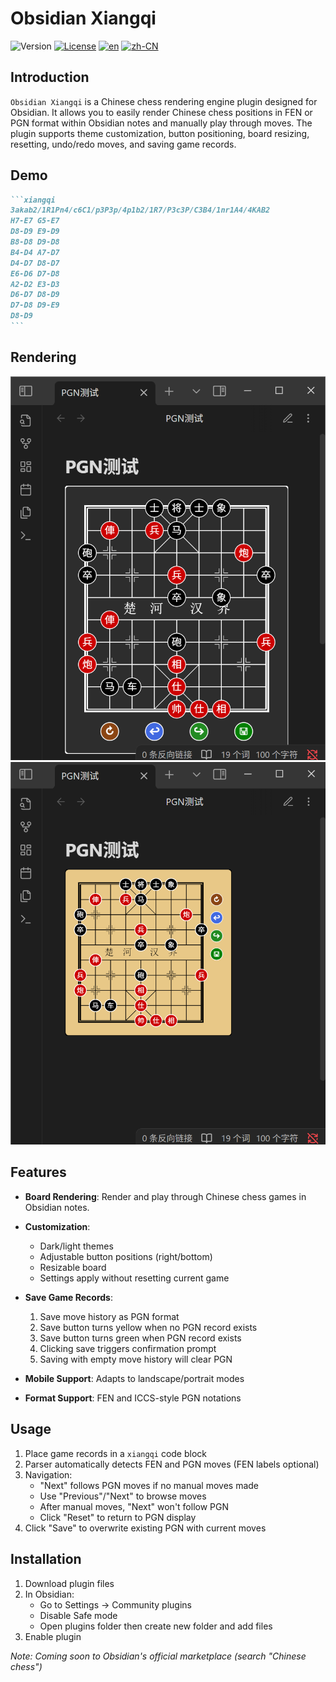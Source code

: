 # Obsidian Xiangqi

![Version](https://img.shields.io/badge/version-1.0.0-blue.svg)
[![License](https://img.shields.io/badge/license-MIT-green.svg)](./LICENSE)
[![en](https://img.shields.io/badge/lang-English-blue)](./README.md)
[![zh-CN](https://img.shields.io/badge/lang-简体中文-green)](./README.zh-CN.md)

## Introduction

`Obsidian Xiangqi` is a Chinese chess rendering engine plugin designed for Obsidian. It allows you to easily render Chinese chess positions in FEN or PGN format within Obsidian notes and manually play through moves. The plugin supports theme customization, button positioning, board resizing, resetting, undo/redo moves, and saving game records.

## Demo

````markdown
```xiangqi
3akab2/1R1Pn4/c6C1/p3P3p/4p1b2/1R7/P3c3P/C3B4/1nr1A4/4KAB2
H7-E7 G5-E7
D8-D9 E9-D9
B8-D8 D9-D8
B4-D4 A7-D7
D4-D7 D8-D7
E6-D6 D7-D8
A2-D2 E3-D3
D6-D7 D8-D9
D7-D8 D9-E9
D8-D9
```
````

## Rendering

![pgnShow](./IMAGE/pgnShow.png)  
![Show](./IMAGE/Show.png)

## Features

- **Board Rendering**: Render and play through Chinese chess games in Obsidian notes.
- **Customization**:

    - Dark/light themes
    - Adjustable button positions (right/bottom)
    - Resizable board
    - Settings apply without resetting current game

- **Save Game Records**:

    1. Save move history as PGN format
    2. Save button turns yellow when no PGN record exists
    3. Save button turns green when PGN record exists
    4. Clicking save triggers confirmation prompt
    5. Saving with empty move history will clear PGN

- **Mobile Support**: Adapts to landscape/portrait modes
- **Format Support**: FEN and ICCS-style PGN notations

## Usage

1. Place game records in a `xiangqi` code block
2. Parser automatically detects FEN and PGN moves (FEN labels optional)
3. Navigation:
    - "Next" follows PGN moves if no manual moves made
    - Use "Previous"/"Next" to browse moves
    - After manual moves, "Next" won't follow PGN
    - Click "Reset" to return to PGN display
4. Click "Save" to overwrite existing PGN with current moves

## Installation

1. Download plugin files
2. In Obsidian:
    - Go to Settings → Community plugins
    - Disable Safe mode
    - Open plugins folder then create new folder and add files
3. Enable plugin

_Note: Coming soon to Obsidian's official marketplace (search "Chinese chess")_
